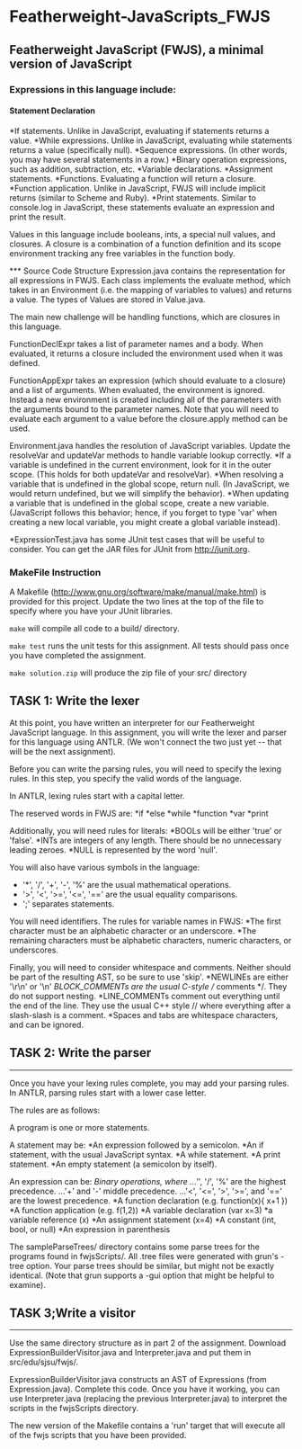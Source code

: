 # Featherweight-JavaScripts_FWJS

## Featherweight JavaScript (FWJS), a minimal version of JavaScript 

### Expressions in this language include:

#### Statement Declaration 
*If statements.  Unlike in JavaScript, evaluating if statements returns a value.
*While expressions.  Unlike in JavaScript, evaluating while statements returns a value (specifically null).
*Sequence expressions.  (In other words, you may have several statements in a row.)
*Binary operation expressions, such as addition, subtraction, etc.
*Variable declarations.
*Assignment statements.
*Functions.  Evaluating a function will return a closure.
*Function application.  Unlike in JavaScript, FWJS will include implicit returns (similar to Scheme and Ruby).
*Print statements.  Similar to console.log in JavaScript, these statements evaluate an expression and print the result.

Values in this language include booleans, ints, a special null values, and closures.  A closure is a combination of a function definition and its scope environment tracking any free variables in the function body.

*** Source Code Structure
Expression.java contains the representation for all expressions in FWJS.  Each class implements the evaluate method, which takes in an Environment (i.e. the mapping of variables to values) and returns a value.  The types of Values are stored in Value.java.

The main new challenge will be handling functions, which are closures in this language.

FunctionDeclExpr takes a list of parameter names and a body.  When evaluated, it returns a closure included the environment used when it was defined.

FunctionAppExpr takes an expression (which should evaluate to a closure) and a list of arguments.  When evaluated, the environment is ignored.  Instead a new environment is created including all of the parameters with the arguments bound to the parameter names.  Note that you will need to evaluate each argument to a value before the closure.apply method can be used.

Environment.java handles the resolution of JavaScript variables.  Update the resolveVar and updateVar methods to handle variable lookup correctly.
*If a variable is undefined in the current environment, look for it in the outer scope.
  (This holds for both updateVar and resolveVar).
*When resolving a variable that is undefined in the global scope, return null.  (In JavaScript, we would
  return undefined, but we will simplify the behavior).
*When updating a variable that is undefined in the global scope, create a new variable.
  (JavaScript follows this behavior; hence, if you forget to type 'var' when creating a new local
   variable, you might create a global variable instead).

*ExpressionTest.java has some JUnit test cases that will be useful to consider.  You can get the JAR files for JUnit from http://junit.org.

### MakeFile Instruction

A Makefile (http://www.gnu.org/software/make/manual/make.html) is provided for this project.  Update the two lines at the top of the file to specify where you have your JUnit libraries.

`make` will compile all code to a build/ directory.

`make test` runs the unit tests for this assignment.  All tests should pass once you have completed the assignment.

`make solution.zip` will produce the zip file of your src/ directory 


## TASK 1: Write the lexer
At this point, you have written an interpreter for our Featherweight JavaScript language.
In this assignment, you will write the lexer and parser for this language using ANTLR.
(We won't connect the two just yet -- that will be the next assignment).

Before you can write the parsing rules, you will need to specify the lexing rules.  In this step, you specify the valid words of the language.

In ANTLR, lexing rules start with a capital letter.

The reserved words in FWJS are:
*if
*else
*while
*function
*var
*print

Additionally, you will need rules for literals:
*BOOLs will be either 'true' or 'false'.
*INTs are integers of any length.  There should be no unnecessary leading zeroes.
*NULL is represented by the word 'null'.

You will also have various symbols in the language:
* '*', '/', '+', '-', '%' are the usual mathematical operations.
* '>', '<', '>=', '<=', '==' are the usual equality comparisons.
* ';' separates statements.

You will need identifiers.  The rules for variable names in FWJS:
*The first character must be an alphabetic character or an underscore.
*The remaining characters must be alphabetic characters, numeric characters, or underscores.

Finally, you will need to consider whitespace and comments.
Neither should be part of the resulting AST, so be sure to use 'skip'.
*NEWLINEs are either '\r\n' or '\n'
*BLOCK_COMMENTs are the usual C-style /* comments */.  They do not support nesting.
*LINE_COMMENTs comment out everything until the end of the line.  They use the usual C++ style // where everything after a slash-slash is a comment.
*Spaces and tabs are whitespace characters, and can be ignored.


## TASK 2: Write the parser
----------------------------
Once you have your lexing rules complete, you may add your parsing rules.
In ANTLR, parsing rules start with a lower case letter.

The rules are as follows:

A program is one or more statements.

A statement may be:
*An expression followed by a semicolon.
*An if statement, with the usual JavaScript syntax.
*A while statement.
*A print statement.
*An empty statement (a semicolon by itself).

An expression can be:
*Binary operations, where
...'*', '/', '%' are the highest precedence.
...'+' and '-' middle precedence.
...'<', '<=', '>', '>=', and '==' are the lowest precedence.
*A function declaration (e.g. function(x){ x+1 })
*A function application (e.g. f(1,2))
*A variable declaration (var x=3)
*a variable reference (x)
*An assignment statement (x=4)
*A constant (int, bool, or null)
*An expression in parenthesis

The sampleParseTrees/ directory contains some parse trees for the programs found in fwjsScripts/.  All .tree files were generated with grun's -tree option.  Your parse trees should be similar, but might not be exactly identical.  (Note that grun supports a -gui option that might be helpful to examine).

## TASK 3;Write a visitor
----------------------------
Use the same directory structure as in part 2 of the assignment.  Download ExpressionBuilderVisitor.java and Interpreter.java and put them in src/edu/sjsu/fwjs/.

ExpressionBuilderVisitor.java constructs an AST of Expressions (from Expression.java).  Complete this code.  Once you have it working, you can use Interpreter.java (replacing the previous Interpreter.java) to interpret the scripts in the fwjsScripts directory.

The new version of the Makefile contains a 'run' target that will execute all of the fwjs scripts that you have been provided.